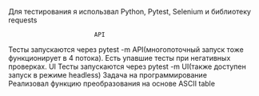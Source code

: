  Для тестирования я использвал Python, Pytest, Selenium и библиотеку requests
 
                            API
Тесты запускаются через pytest -m API(многопоточный запуск тоже функционирует в 4 потока).
Есть упавшие тесты при негативных проверках.
                            UI
Тесты запускаются через pytest -m UI(также доступен запуск в режиме headless)
                Задача на программирование    
Реализовал функцию преобразования на основе ASCII table 
